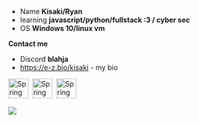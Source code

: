      
- Name **Kisaki/Ryan**
- learning **javascript/python/fullstack :3 / cyber sec**
- OS **Windows 10/linux vm**

**Contact me**
- Discord **blahja**
- https://e-z.bio/kisaki - my bio


<img src="https://media.tenor.com/UvvgjxTnagUAAAAM/cat-meow.gif" title="Spring" alt="Spring" width="40" height="40"/>&nbsp;
<img src="https://media.tenor.com/UvvgjxTnagUAAAAM/cat-meow.gif" title="Spring" alt="Spring" width="40" height="40"/>&nbsp;
<img src="https://media.tenor.com/UvvgjxTnagUAAAAM/cat-meow.gif" title="Spring" alt="Spring" width="40" height="40"/>&nbsp;

![](https://komarev.com/ghpvc/?username=kisakimeowr&color=blue&style=flat-square)

<!---
